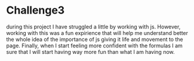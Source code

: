 # Challenge3
during this project I have struggled a little by working with js. However, working with this was a fun expirience that will help me understand better 
the whole idea of the importance of js giving it life and movement to the page. Finally, when I start feeling more confident with the formulas I am sure 
that I will start having way more fun than what I am having now.
